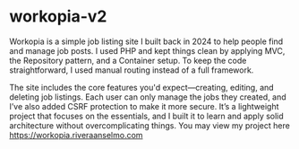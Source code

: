 # workopia-v2
Workopia is a simple job listing site I built back in 2024 to help people find and manage job posts. I used PHP and kept things clean by applying MVC, the Repository pattern, and a Container setup. To keep the code straightforward, I used manual routing instead of a full framework.

The site includes the core features you'd expect—creating, editing, and deleting job listings. Each user can only manage the jobs they created, and I’ve also added CSRF protection to make it more secure. It’s a lightweight project that focuses on the essentials, and I built it to learn and apply solid architecture without overcomplicating things. You may view my project here https://workopia.riveraanselmo.com
